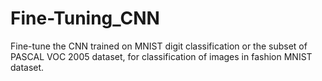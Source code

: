 # Fine-Tuning_CNN
Fine-tune the CNN trained on MNIST digit classification or the subset of PASCAL VOC 2005 dataset, for classification of images in fashion MNIST dataset.
